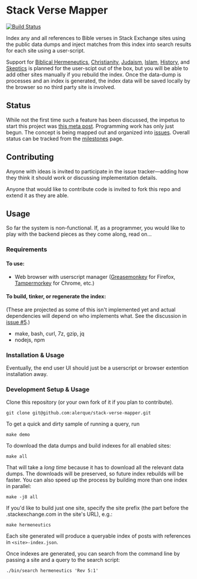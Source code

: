 # Stack Verse Mapper

[![Build Status](https://travis-ci.org/alerque/stack-verse-mapper.svg?branch=master)](https://travis-ci.org/alerque/stack-verse-mapper)

Index any and all references to Bible verses in Stack Exchange sites using the
public data dumps and inject matches from this index into search results for
each site using a user-script.

Support for [Biblical Hermeneutics][bh], [Christianity][cse],
[Judaism][miyodeya], [Islam][islam], [History][history], and
[Skeptics][skeptics] is planned for the user-scipt out of the box, but you will
be able to add other sites manually if you rebuild the index. Once the
data-dump is processes and an index is generated, the index data will be saved
locally by the browser so no third party site is involved.

## Status

While not the first time such a feature has been discussed, the impetus to
start this project was [this meta post][meta]. Programming work has only
just begun. The concept is being mapped out and organized into
[issues][issues]. Overall status can be tracked from the
[milestones][milestones] page.

## Contributing

Anyone with ideas is invited to participate in the issue tracker—adding how
they think it should work or discussing implementation details.

Anyone that would like to contribute code is invited to fork this repo and
extend it as they are able.

## Usage

So far the system is non-functional. If, as a programmer, you would like to
play with the backend pieces as they come along, read on…

### Requirements

#### To use:

* Web browser with userscript manager ([Greasemonkey][gm] for Firefox,
  [Tampermorkey][tm] for Chrome, etc.)

#### To build, tinker, or regenerate the index:

(These are projected as some of this isn't implemented yet and actual
dependencies will depend on who implements what. See the discussion in
[issue #5](https://github.com/alerque/stack-verse-mapper/issues/5).)

* make, bash, curl, 7z, gzip, jq
* nodejs, npm

### Installation & Usage

Eventually, the end user UI should just be a userscript or browser extention
installation away.

### Development Setup & Usage

Clone this repository (or your own fork of it if you plan to contribute).

    git clone git@github.com:alerque/stack-verse-mapper.git

To get a quick and dirty sample of running a query, run

    make demo

To download the data dumps and build indexes for all enabled sites:

    make all

That will take a *long time* because it has to download all the relevant data
dumps. The downloads will be preserved, so future index rebuilds will be
faster. You can also speed up the process by building more than one index in
parallel:

    make -j8 all

If you'd like to build just one site, specify the site prefix (the part before
the .stackexchange.com in the site's URL), e.g.:

    make hermeneutics

Each site generated will produce a queryable index of posts with references
in `<site>-index.json`.

Once indexes are generated, you can search from the command line by passing a
site and a query to the search script:

    ./bin/search hermeneutics 'Rev 5:1'

 [meta]: http://meta.hermeneutics.stackexchange.com/q/3241/36
 [issues]: https://github.com/alerque/stack-verse-mapper/issues
 [milestones]: https://github.com/alerque/stack-verse-mapper/milestones
 [bh]: http://hermeneutics.stackexchange.com
 [cse]: http://christianity.stackexchange.com/
 [miyodeya]: http://judaism.stackexchange.com/
 [islam]: http://islam.stackexchange.com/
 [history]: http://history.stackexchange.com/
 [skeptics]: http://skeptics.stackexchange.com/
 [gm]: https://addons.mozilla.org/en-US/firefox/addon/greasemonkey/
 [tm]: https://chrome.google.com/webstore/detail/tampermonkey/dhdgffkkebhmkfjojejmpbldmpobfkfo
